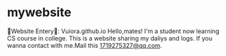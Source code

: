 # mywebsite
🌸Website Entery🌸:
Vuiora.github.io
Hello,mates! I'm a student now learning CS course in college.
This is a website sharing my daliys and logs.
If you wanna contact with me.Mail this 1719275327@qq.com.
